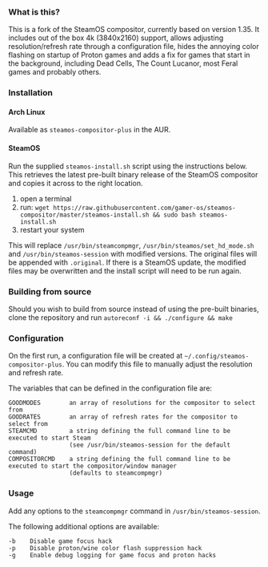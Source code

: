### What is this?
This is a fork of the SteamOS compositor, currently based on version 1.35.
It includes out of the box 4k (3840x2160) support, allows adjusting resolution/refresh rate through a configuration file, hides the annoying color flashing on startup of Proton games and adds a fix for games that start in the background, including Dead Cells, The Count Lucanor, most Feral games and probably others.

### Installation

#### Arch Linux
Available as `steamos-compositor-plus` in the AUR.

#### SteamOS
Run the supplied `steamos-install.sh` script using the instructions below. This retrieves the latest pre-built binary release of the SteamOS compositor and copies it across to the right location.

1. open a terminal
2. run: `wget https://raw.githubusercontent.com/gamer-os/steamos-compositor/master/steamos-install.sh && sudo bash steamos-install.sh`
3. restart your system

This will replace `/usr/bin/steamcompmgr`, `/usr/bin/steamos/set_hd_mode.sh` and `/usr/bin/steamos-session` with modified versions. The original files will be appended with `.original`.
If there is a SteamOS update, the modified files may be overwritten and the install script will need to be run again.

### Building from source
Should you wish to build from source instead of using the pre-built binaries, clone the repository and run
`autoreconf -i && ./configure && make`

### Configuration
On the first run, a configuration file will be created at `~/.config/steamos-compositor-plus`.
You can modify this file to manually adjust the resolution and refresh rate.

The variables that can be defined in the configuration file are:

	GOODMODES        an array of resolutions for the compositor to select from
	GOODRATES        an array of refresh rates for the compositor to select from
	STEAMCMD         a string defining the full command line to be executed to start Steam
	                 (see /usr/bin/steamos-session for the default command)
	COMPOSITORCMD    a string defining the full command line to be executed to start the compositor/window manager
	                 (defaults to steamcompmgr)

### Usage
Add any options to the `steamcompmgr` command in `/usr/bin/steamos-session`.

The following additional options are available:

	-b    Disable game focus hack
	-p    Disable proton/wine color flash suppression hack
	-g    Enable debug logging for game focus and proton hacks
